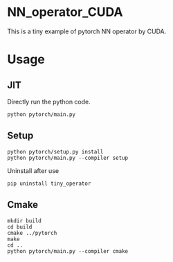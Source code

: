 # NN_operator_CUDA
This is a tiny example of pytorch NN operator by CUDA.

# Usage

## JIT
Directly run the python code.
```
python pytorch/main.py
```

## Setup
```
python pytorch/setup.py install
python pytorch/main.py --compiler setup
```
Uninstall after use
```
pip uninstall tiny_operator
```

## Cmake
```
mkdir build
cd build
cmake ../pytorch
make
cd ..
python pytorch/main.py --compiler cmake
```
